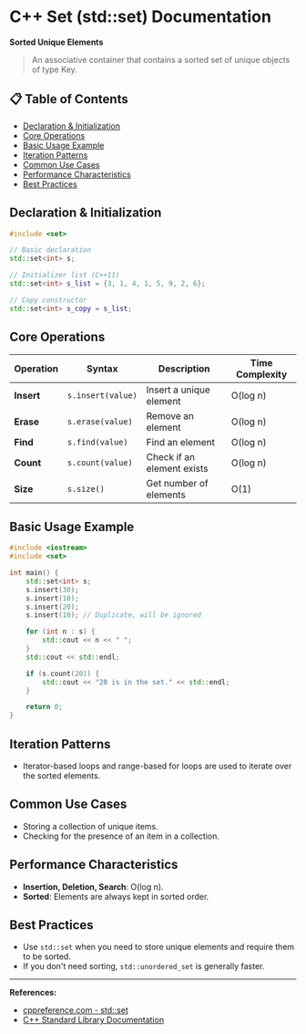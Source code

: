 # C++ Set (std::set) Documentation

**Sorted Unique Elements**

> An associative container that contains a sorted set of unique objects of type Key.

## 📋 Table of Contents
- [Declaration & Initialization](#declaration--initialization)
- [Core Operations](#core-operations)
- [Basic Usage Example](#basic-usage-example)
- [Iteration Patterns](#iteration-patterns)
- [Common Use Cases](#common-use-cases)
- [Performance Characteristics](#performance-characteristics)
- [Best Practices](#best-practices)

## Declaration & Initialization
```cpp
#include <set>

// Basic declaration
std::set<int> s;

// Initializer list (C++11)
std::set<int> s_list = {3, 1, 4, 1, 5, 9, 2, 6};

// Copy constructor
std::set<int> s_copy = s_list;
```

## Core Operations

| Operation | Syntax | Description | Time Complexity |
|-----------|--------|-------------|-----------------|
| **Insert** | `s.insert(value)` | Insert a unique element | O(log n) |
| **Erase** | `s.erase(value)` | Remove an element | O(log n) |
| **Find** | `s.find(value)` | Find an element | O(log n) |
| **Count** | `s.count(value)` | Check if an element exists | O(log n) |
| **Size** | `s.size()` | Get number of elements | O(1) |

## Basic Usage Example
```cpp
#include <iostream>
#include <set>

int main() {
    std::set<int> s;
    s.insert(30);
    s.insert(10);
    s.insert(20);
    s.insert(10); // Duplicate, will be ignored

    for (int n : s) {
        std::cout << n << " ";
    }
    std::cout << std::endl;

    if (s.count(20)) {
        std::cout << "20 is in the set." << std::endl;
    }

    return 0;
}
```

## Iteration Patterns

- Iterator-based loops and range-based for loops are used to iterate over the sorted elements.

## Common Use Cases

- Storing a collection of unique items.
- Checking for the presence of an item in a collection.

## Performance Characteristics

- **Insertion, Deletion, Search**: O(log n).
- **Sorted**: Elements are always kept in sorted order.

## Best Practices

- Use `std::set` when you need to store unique elements and require them to be sorted.
- If you don't need sorting, `std::unordered_set` is generally faster.

---

**References:**
- [cppreference.com - std::set](https://en.cppreference.com/w/cpp/container/set)
- [C++ Standard Library Documentation](https://docs.microsoft.com/en-us/cpp/standard-library/)
